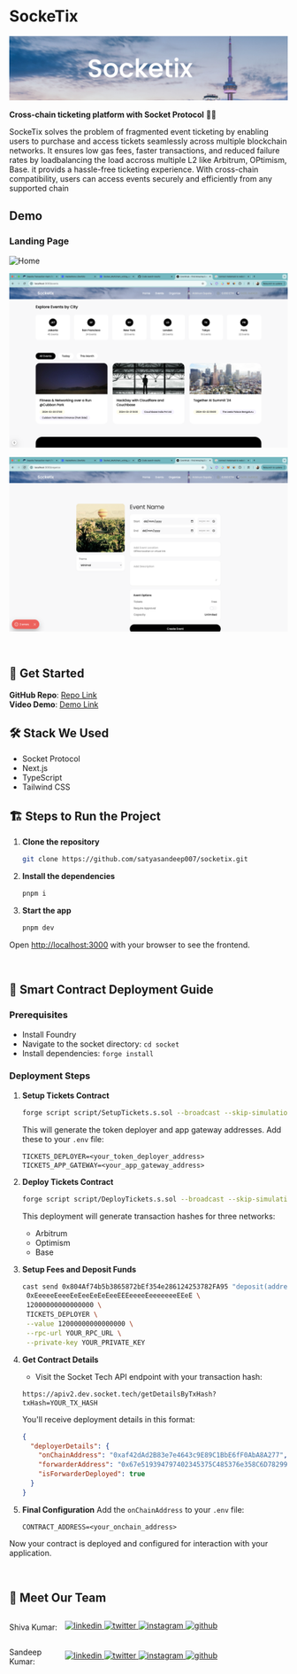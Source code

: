 # SockeTix

![Brand](public/images/title.png)

**Cross-chain ticketing platform with Socket Protocol** 🎫✨

SockeTix solves the problem of fragmented event ticketing by enabling users to purchase and access tickets seamlessly across multiple blockchain networks. It ensures low gas fees, faster transactions, and reduced failure rates by loadbalancing the load accross multiple L2 like Arbitrum, OPtimism, Base. it provids a hassle-free ticketing experience. With cross-chain compatibility, users can access events securely and efficiently from any supported chain

## Demo

### Landing Page

![Home](public/images/1.png)

![Dashboard](public/images/2.png)

![Events](public/images/3.png)

<br>

## 🚀 Get Started

**GitHub Repo**: [Repo Link](https://github.com/satyasandeep007/socketix)  
**Video Demo**: [Demo Link](https://www.youtube.com/watch?v=5qQ5Y2z5Y1o)

## 🛠️ Stack We Used

- Socket Protocol
- Next.js
- TypeScript
- Tailwind CSS

## 🏗️ Steps to Run the Project

1. **Clone the repository**

   ```bash
   git clone https://github.com/satyasandeep007/socketix.git
   ```

2. **Install the dependencies**

   ```bash
   pnpm i
   ```

3. **Start the app**

   ```bash
   pnpm dev
   ```

Open [http://localhost:3000](http://localhost:3000) with your browser to see the frontend.

<br>

## 🔗 Smart Contract Deployment Guide

### Prerequisites

- Install Foundry
- Navigate to the socket directory: `cd socket`
- Install dependencies: `forge install`

### Deployment Steps

1. **Setup Tickets Contract**

   ```bash
   forge script script/SetupTickets.s.sol --broadcast --skip-simulation
   ```

   This will generate the token deployer and app gateway addresses. Add these to your `.env` file:

   ```env
   TICKETS_DEPLOYER=<your_token_deployer_address>
   TICKETS_APP_GATEWAY=<your_app_gateway_address>
   ```

2. **Deploy Tickets Contract**

   ```bash
   forge script script/DeployTickets.s.sol --broadcast --skip-simulation
   ```

   This deployment will generate transaction hashes for three networks:

   - Arbitrum
   - Optimism
   - Base

3. **Setup Fees and Deposit Funds**

   ```bash
   cast send 0x804Af74b5b3865872bEf354e286124253782FA95 "deposit(address,uint256,address)" \
    0xEeeeeEeeeEeEeeEeEeEeeEEEeeeeEeeeeeeeEEeE \
    12000000000000000 \
    TICKETS_DEPLOYER \
    --value 12000000000000000 \
    --rpc-url YOUR_RPC_URL \
    --private-key YOUR_PRIVATE_KEY
   ```

4. **Get Contract Details**

   - Visit the Socket Tech API endpoint with your transaction hash:

   ```
   https://apiv2.dev.socket.tech/getDetailsByTxHash?txHash=YOUR_TX_HASH
   ```

   You'll receive deployment details in this format:

   ```json
   {
     "deployerDetails": {
       "onChainAddress": "0xaf42dAd2B83e7e4643c9E89C1BbE6fF0AbA8A277",
       "forwarderAddress": "0x67e519394797402345375C485376e358C6D78299",
       "isForwarderDeployed": true
     }
   }
   ```

5. **Final Configuration**
   Add the `onChainAddress` to your `.env` file:
   ```env
   CONTRACT_ADDRESS=<your_onchain_address>
   ```

Now your contract is deployed and configured for interaction with your application.

<br>

## 👥 Meet Our Team

<div style="display: flex; justify-content: space-between; align-items: center;">
   <p style="flex:1">Shiva Kumar: </p>
   <div style="flex:4; justify-content: space-between;">
      <a href="https://www.linkedin.com/in/shivamangina/" target="_blank">
      <img src=https://img.shields.io/badge/linkedin-%2300acee.svg?color=405DE6&style=for-the-badge&logo=linkedin&logoColor=white alt=linkedin style="margin-bottom: 5px;" />
      </a>
      <a href="https://twitter.com/shivakmangina" target="_blank">
      <img src=https://img.shields.io/badge/twitter-%2300acee.svg?color=1DA1F2&style=for-the-badge&logo=twitter&logoColor=white alt=twitter style="margin-bottom: 5px;" />
      </a>
      <a href="https://www.instagram.com/shiva_mangina" target="_blank">
      <img src=https://img.shields.io/badge/instagram-%ff5851db.svg?color=C13584&style=for-the-badge&logo=instagram&logoColor=white alt=instagram style="margin-bottom: 5px;" />
      </a>
      <a href="https://github.com/shivamangina" target="_blank">
      <img src=https://img.shields.io/badge/GitHub-100000?style=for-the-badge&logo=github&logoColor=white alt=github style="margin-bottom: 5px;" />
      </a>
   </div>
</div>

<div style="display: flex; justify-content: space-between; align-items: center;">
   <p style="flex:1">Sandeep Kumar: </p>
   <div style="flex:4; justify-content: space-between;">
      <a href="https://www.linkedin.com/in/satyasandeep" target="_blank">
      <img src=https://img.shields.io/badge/linkedin-%2300acee.svg?color=405DE6&style=for-the-badge&logo=linkedin&logoColor=white alt=linkedin style="margin-bottom: 5px;" />
      </a>
      <a href="https://twitter.com/satyasandeep76" target="_blank">
      <img src=https://img.shields.io/badge/twitter-%2300acee.svg?color=1DA1F2&style=for-the-badge&logo=twitter&logoColor=white alt=twitter style="margin-bottom: 5px;" />
      </a>
      <a href="https://www.instagram.com/satyasandeep007" target="_blank">
      <img src=https://img.shields.io/badge/instagram-%ff5851db.svg?color=C13584&style=for-the-badge&logo=instagram&logoColor=white alt=instagram style="margin-bottom: 5px;" />
      </a>
      <a href="https://github.com/satyasandeep007" target="_blank">
      <img src=https://img.shields.io/badge/GitHub-100000?style=for-the-badge&logo=github&logoColor=white alt=github style="margin-bottom: 5px;" />
      </a>
   </div>
</div>
